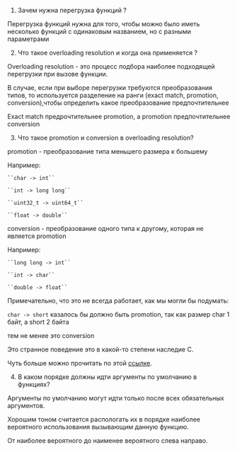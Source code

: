 1. Зачем нужна перегрузка функций ?

Перегрузка функций нужна для того, чтобы можно было иметь несколько функций с одинаковым названием, но с разными параметрами 

2. Что такое overloading resolution и когда она применяется ?

Overloading resolution - это процесс подбора наиболее подходящей перегрузки при вызове функции. 

В случае, если при выборе перегрузки требуются преобразования типов, то используется разделение на ранги
(exact match, promotion, conversion),чтобы определить какое преобразование предпочтительнее

Exact match предрочтительнее promotion, а promotion предпочтительнее conversion

3. Что такое promotion и conversion в overloading resolution?

promotion - преобразование типа меньшего размера к большему 

Например: 

    ``char -> int``

    ``int -> long long``

    ``uint32_t -> uint64_t``

    ``float -> double``

conversion - преобразование одного типа к другому, которая не является promotion 

Например: 

    ``long long -> int``

    ``int -> char``

    ``double -> float``

Примечательно, что это не всегда работает, как мы могли бы подумать:

``char -> short`` казалось бы должно быть promotion, так как размер char 1 байт, a short 2 байта

тем не менее это conversion

Это странное поведение это в какой-то степени наследие С.

Чуть больше можно прочитать по этой [ссылке](https://stackoverflow.com/questions/76969417/why-is-char-int-promotion-but-char-short-is-conversion-but-not-promo).

4. В каком порядке должны идти аргументы по умолчанию в функциях?

Аргументы по умолчанию могут идти только после всех обязательных аргументов.

Хорошим тоном считается распологать их в порядке наиболее вероятного использования вызывающим данную функцию.

От наиболее вероятного до наименее вероятного слева направо. 
